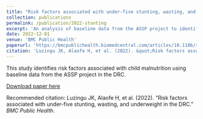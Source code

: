 ```yaml
---
title: "Risk factors associated with under-five stunting, wasting, and underweight in the DRC"
collection: publications
permalink: /publication/2022-stunting
excerpt: 'An analysis of baseline data from the ASSP project to identify risk factors for child malnutrition in the DRC.'
date: 2022-12-01
venue: 'BMC Public Health'
paperurl: 'https://bmcpublichealth.biomedcentral.com/articles/10.1186/s12889-022-14842-x'
citation: 'Luzingu JK, Alaofe H, et al. (2022). &quot;Risk factors associated with under-five stunting, wasting, and underweight in the DRC.&quot; <i>BMC Public Health</i>.'
---
```

This study identifies risk factors associated with child malnutrition using baseline data from the ASSP project in the DRC.

[Download paper here](https://bmcpublichealth.biomedcentral.com/articles/10.1186/s12889-022-14842-x)

Recommended citation: Luzingu JK, Alaofe H, et al. (2022). "Risk factors associated with under-five stunting, wasting, and underweight in the DRC." <i>BMC Public Health</i>.
